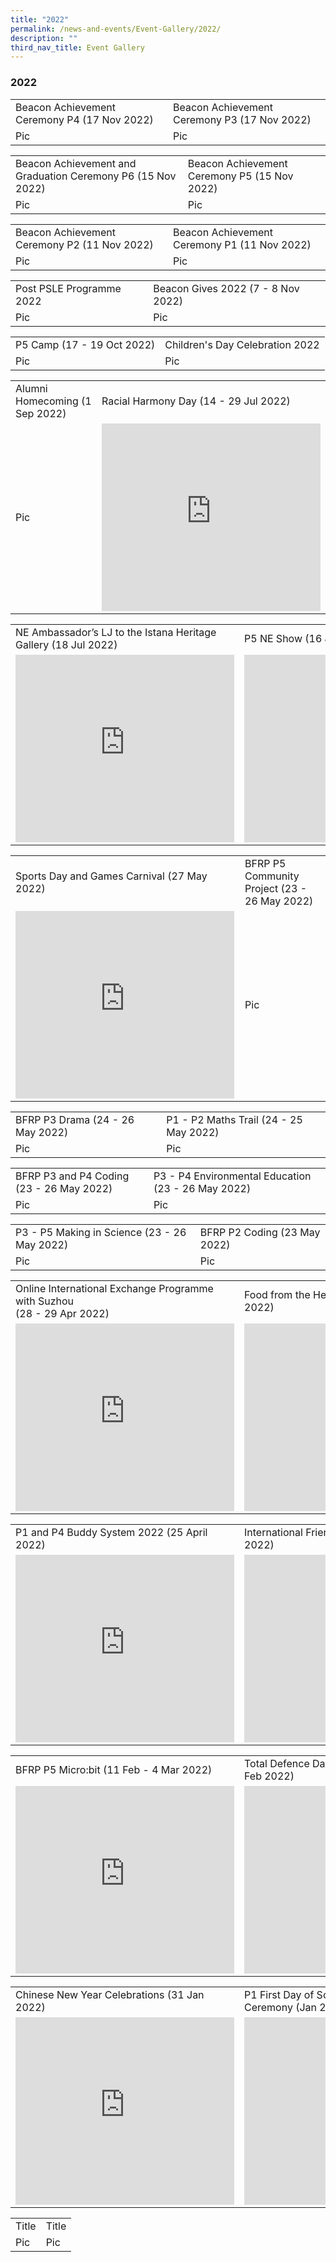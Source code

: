 ```yaml
---
title: "2022"
permalink: /news-and-events/Event-Gallery/2022/
description: ""
third_nav_title: Event Gallery
---
```

### 2022

<table style="width:100%">
  <tbody><tr>
    <td>Beacon Achievement Ceremony P4 (17 Nov 2022)</td>
    <td>Beacon Achievement Ceremony P3 (17 Nov 2022)</td>
  </tr>
  <tr>
    <td>Pic</td>
    <td>Pic</td>
  </tr>
</tbody></table>

<table style="width:100%">
  <tbody><tr>
    <td>Beacon Achievement and Graduation Ceremony P6 (15 Nov 2022)</td>
    <td>Beacon Achievement Ceremony P5 (15 Nov 2022)</td>
  </tr>
  <tr>
    <td>Pic</td>
    <td>Pic</td>
  </tr>
</tbody></table>

<table style="width:100%">
  <tbody><tr>
    <td>Beacon Achievement Ceremony P2 (11 Nov 2022)</td>
    <td>Beacon Achievement Ceremony P1 (11 Nov 2022)</td>
  </tr>
  <tr>
    <td>Pic</td>
    <td>Pic</td>
  </tr>
</tbody></table>

<table style="width:100%">
  <tbody><tr>
    <td>Post PSLE Programme 2022</td>
    <td>Beacon Gives 2022 (7 - 8 Nov 2022)</td>
  </tr>
  <tr>
    <td>Pic</td>
    <td>Pic</td>
  </tr>
</tbody></table>

<table style="width:100%">
  <tbody><tr>
    <td>P5 Camp (17 - 19 Oct 2022)</td>
    <td>Children's Day Celebration 2022</td>
  </tr>
  <tr>
    <td>Pic</td>
    <td>Pic</td>
  </tr>
</tbody></table>

<table style="width:100%">
  <tbody><tr>
    <td>Alumni Homecoming (1 Sep 2022)</td>
    <td>Racial Harmony Day (14 - 29 Jul 2022)</td>
  </tr>
  <tr>
    <td>Pic</td>
    <td><iframe src="https://docs.google.com/presentation/d/e/2PACX-1vTCs5SK5_8kGGpJC0UTtNXyW1_gFHEUSmN69iYJHZ5iVCSp7y38LZTvORRefGlObsyE38pxKGrf2-AX/embed?start=false&amp;loop=false&amp;delayms=3000" frameborder="0" width="350" height="300" allowfullscreen="true"></iframe></td>
  </tr>
</tbody></table>

<table style="width:100%">
  <tbody><tr>
    <td>NE Ambassador’s LJ to the Istana Heritage Gallery (18 Jul 2022)</td>
    <td>P5 NE Show (16 Jul 2022)</td>
  </tr>
  <tr>
    <td><iframe allowfullscreen="true" height="300" width="350" frameborder="0" src="https://docs.google.com/presentation/d/e/2PACX-1vSwYuykhObfu98XAu7DTMKXNVECYphyKX5AKqrUwvyz3UlhsrjAqGbtiSy54gb4D3kf8KjTHTJN0y6x/embed?start=false&amp;loop=false&amp;delayms=3000"></iframe></td>
    <td><iframe allowfullscreen="true" height="300" width="350" frameborder="0" src="https://docs.google.com/presentation/d/e/2PACX-1vSmMQzbxwY0thBU1m7xbVRdm3zX1DWsicRoie2ossVcu3ocM5YgerrgmrytBRrQr9PAWQT9BikKeZuL/embed?start=false&amp;loop=false&amp;delayms=3000"></iframe></td>
  </tr>
</tbody></table>

<table style="width:100%">
  <tbody><tr>
    <td>Sports Day and Games Carnival (27 May 2022)</td>
    <td>BFRP P5 Community Project (23 - 26 May 2022)</td>
  </tr>
  <tr>
    <td><iframe src="https://docs.google.com/presentation/d/e/2PACX-1vS-F8zSQe26WVCdxTMpbr48DY9B2fYDrBTpFrU5VRBGqpuyPmfSdyOAJS3j6Hz2h8u1pOK6hFR3XLIa/embed?start=false&amp;loop=false&amp;delayms=3000" frameborder="0" width="350" height="300" allowfullscreen="true"></iframe></td>
    <td>Pic</td>
  </tr>
</tbody></table>

<table style="width:100%">
  <tbody><tr>
    <td>BFRP P3 Drama (24 - 26 May 2022)</td>
    <td>P1 - P2 Maths Trail (24 - 25 May 2022)</td>
  </tr>
  <tr>
    <td>Pic</td>
    <td>Pic</td>
  </tr>
</tbody></table>

<table style="width:100%">
  <tbody><tr>
    <td>BFRP P3 and P4 Coding (23 - 26 May 2022)</td>
    <td>P3 - P4 Environmental Education (23 - 26 May 2022)</td>
  </tr>
  <tr>
    <td>Pic</td>
    <td>Pic</td>
  </tr>
</tbody></table>

<table style="width:100%">
  <tbody><tr>
    <td>P3 - P5 Making in Science (23 - 26 May 2022)</td>
    <td>BFRP P2 Coding (23 May 2022)</td>
  </tr>
  <tr>
    <td>Pic</td>
    <td>Pic</td>
  </tr>
</tbody></table>

<table style="width:100%">
  <tbody><tr>
    <td>Online International Exchange Programme with Suzhou <br>(28 - 29 Apr 2022)</td>
    <td>Food from the Heart 2022 (26 - 29 April 2022)</td>
  </tr>
  <tr>
    <td><iframe src="https://docs.google.com/presentation/d/e/2PACX-1vR1v6indVi8nxKwE1DS5vt6wt90-fntTnOFVRCugyCIOqq75SXAAUg0ZgdyY2Hq2Y7u4TSOMnnSz-HY/embed?start=false&amp;loop=false&amp;delayms=3000" frameborder="0" width="350" height="300" allowfullscreen="true"></iframe></td>
    <td><iframe src="https://docs.google.com/presentation/d/e/2PACX-1vTiQRtXf8HrpoCctQh8I_bLmxJyjhUUq-E9pjuJr0wy5dyr3rzViqUaEPtsUyk8UZUK8S4MI97xTfOl/embed?start=false&amp;loop=false&amp;delayms=3000" frameborder="0" width="350" height="300" allowfullscreen="true"></iframe></td>
  </tr>
</tbody></table>

<table style="width:100%">
  <tbody><tr>
    <td>P1 and P4 Buddy System 2022 (25 April 2022)</td>
    <td>International Friendship Day 2022 (4 - 8 Apr 2022)</td>
  </tr>
  <tr>
    <td><iframe src="https://docs.google.com/presentation/d/e/2PACX-1vTlabre6DY8X63-goSXFQ-LqP71D8bPQdQxmP_bllvKWlDdbnRZKRKpXpaPRPJwcZghV5Ug_XAAPKC3/embed?start=false&amp;loop=false&amp;delayms=3000" frameborder="0" width="350" height="300" allowfullscreen="true"></iframe></td>
    <td><iframe allowfullscreen="true" height="300" width="350" frameborder="0" src="https://docs.google.com/presentation/d/e/2PACX-1vQEO2-m9T1XgkOAPl4qOVbVvyKGJH06qvQ3SVPoNOVBGV02H6tksNWPIq3iLMu1i2iyYpa5X3fKoHMZ/embed?start=false&amp;loop=false&amp;delayms=3000"></iframe></td>
  </tr>
</tbody></table>

<table style="width:100%">
  <tbody><tr>
    <td>BFRP P5 Micro:bit (11 Feb - 4 Mar 2022)</td>
    <td>Total Defence Day Commemoration (14 - 25 Feb 2022)</td>
  </tr>
  <tr>
    <td><iframe src="https://docs.google.com/presentation/d/e/2PACX-1vR-mWSiu6BAwAlQYNJXCVpcgO89XukNR0H9c_0stXjTzzVI_SIxcy6c6o-I_JCy-all-SRkkI8PulCH/embed?start=false&amp;loop=false&amp;delayms=3000" frameborder="0" width="350" height="300" allowfullscreen="true"></iframe></td>
    <td><iframe allowfullscreen="true" height="300" width="350" frameborder="0" src="https://docs.google.com/presentation/d/e/2PACX-1vRAJL5JWYN4x8MKKtuVRrNM7lxojYBKFDHNkrQL5tXCR_ZA4JFu1yWslTwyb9KfIcnR-BYYyVGAbd8A/embed?start=false&amp;loop=false&amp;delayms=3000"></iframe></td>
  </tr>
</tbody></table>

<table style="width:100%">
  <tbody><tr>
    <td>Chinese New Year Celebrations (31 Jan 2022)</td>
    <td>P1 First Day of School and Initiation Ceremony (Jan 2022)</td>
  </tr>
  <tr>
    <td><iframe allowfullscreen="true" height="300" width="350" frameborder="0" src="https://docs.google.com/presentation/d/e/2PACX-1vRIUc9dJfs-QrZ-_ffTWRp6dsymW12ht_DluKSb_QpSG7l0fT2xxSpwA7Q-Go5zGGLwSRXR_0VA4U49/embed?start=false&amp;loop=false&amp;delayms=3000"></iframe></td>
    <td><iframe allowfullscreen="true" height="300" width="350" frameborder="0" src="https://docs.google.com/presentation/d/e/2PACX-1vQJ9gJMQLUbMo5ektPG7g_bG_FKeTRhlgpgmZSdw5rSch_M-8OyFee9jyrQ_jxmB0gmUdAHqqjOwhOn/embed?start=false&amp;loop=false&amp;delayms=3000"></iframe></td>
  </tr>
</tbody></table>

<table style="width:100%">
  <tbody><tr>
    <td>Title</td>
    <td>Title</td>
  </tr>
  <tr>
    <td>Pic</td>
    <td>Pic</td>
  </tr>
</tbody></table>